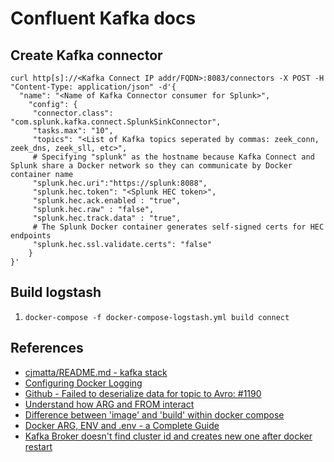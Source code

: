 # Confluent Kafka docs

##  Create Kafka connector
```
curl http[s]://<Kafka Connect IP addr/FQDN>:8083/connectors -X POST -H "Content-Type: application/json" -d'{
  "name": "<Name of Kafka Connector consumer for Splunk>",
    "config": {
     "connector.class": "com.splunk.kafka.connect.SplunkSinkConnector",
     "tasks.max": "10",
     "topics": "<List of Kafka topics seperated by commas: zeek_conn, zeek_dns, zeek_sll, etc>",
     # Specifying "splunk" as the hostname because Kafka Connect and Splunk share a Docker network so they can communicate by Docker container name
     "splunk.hec.uri":"https://splunk:8088",
     "splunk.hec.token": "<Splunk HEC token>",
     "splunk.hec.ack.enabled : "true",
     "splunk.hec.raw" : "false",
     "splunk.hec.track.data" : "true",
     # The Splunk Docker container generates self-signed certs for HEC endpoints
     "splunk.hec.ssl.validate.certs": "false"
    }
}'
```

## Build logstash
1. `docker-compose -f docker-compose-logstash.yml build connect`

## References
* [cjmatta/README.md - kafka stack](https://gist.github.com/cjmatta/a716fa26bb1ed22dd7f8d66f2b87d1cd)
* [Configuring Docker Logging](https://docs.confluent.io/3.1.1/cp-docker-images/docs/operations/logging.html)
* [Github - Failed to deserialize data for topic to Avro: #1190](https://github.com/confluentinc/schema-registry/issues/1190)
* [Understand how ARG and FROM interact](https://docs.docker.com/engine/reference/builder/#understand-how-arg-and-from-interact)
* [Difference between 'image' and 'build' within docker compose](https://stackoverflow.com/questions/34316047/difference-between-image-and-build-within-docker-compose)
* [Docker ARG, ENV and .env - a Complete Guide](https://vsupalov.com/docker-arg-env-variable-guide/#the-dot-env-file-env)
* [Kafka Broker doesn't find cluster id and creates new one after docker restart](https://stackoverflow.com/questions/59592518/kafka-broker-doesnt-find-cluster-id-and-creates-new-one-after-docker-restart)